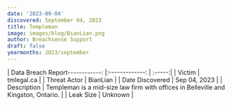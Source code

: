 ```yaml
---
date: '2023-09-04'
discovered: September 04, 2023
title: Templeman
image: images/blog/BianLian.png
author: Breachsense Support
draft: false
yearmonths: 2023/september
---
```


| Data Breach Report------------:     |:-------------:    | :-----:|
| Victim      | tmlegal.ca      | 
| Threat Actor      | BianLian      | 
| Date Discovered      | Sep 04, 2023      | 
| Description      | Templeman is a mid-size law firm with offices in Belleville and Kingston, Ontario.      | 
| Leak Size      | Unknown      | 

